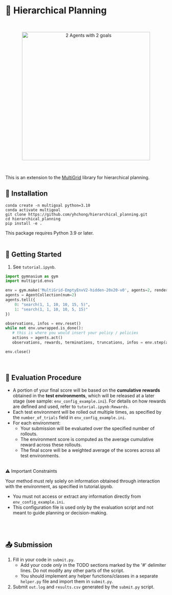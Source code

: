 # 🧭 Hierarchical Planning

<br/>
<p align="center">
  <img src="https://i.imgur.com/LDeSLDi.gif" width=400 alt="2 Agents with 2 goals">
</p>
<br/>

This is an extension to the [MultiGrid](https://ini.github.io/docs/multigrid) library for hierarchical planning.
<br>

## 💾 Installation

    conda create -n multigoal python=3.10
    conda activate multigoal
    git clone https://github.com/yhchong/hierarchical_planning.git
    cd hierarchical_planning
    pip install -e .

This package requires Python 3.9 or later.
<br>
<br>

## 🚀 Getting Started
1) See `tutorial.ipynb`.

```python
import gymnasium as gym
import multigrid.envs

env = gym.make('MultiGrid-EmptyEnvV2-hidden-20x20-v0', agents=2, render_mode='human')
agents = AgentCollection(num=2)
agents.tell({
    0: "search(1, 1, 10, 10, 15, 5)",
    1: "search(1, 1, 10, 10, 5, 15)"
})

observations, infos = env.reset()
while not env.unwrapped.is_done():
   # this is where you would insert your policy / policies
   actions = agents.act()
   observations, rewards, terminations, truncations, infos = env.step(actions)

env.close()
```
<br>

## 🧪 Evaluation Procedure
* A portion of your final score will be based on the **cumulative rewards** obtained in the **test environments**, which will be released at a later stage (see sample: `env_config_example.ini`).
For details on how rewards are defined and used, refer to `tutorial.ipynb:Rewards`.
* Each test environment will be rolled out multiple times, as specified by the `number_of_trials` field in `env_config_example.ini`.
* For each environment:
  * Your submission will be evaluated over the specified number of rollouts.
  * The environment score is computed as the average cumulative reward across these rollouts.
  * The final score will be a weighted average of the scores across all test environments.

<br>
⚠️ Important Constraints

Your method must rely solely on information obtained through interaction with the environment, as specified in tutorial.ipynb.

 * You must not access or extract any information directly from `env_config_example.ini`.
 * This configuration file is used only by the evaluation script and not meant to guide planning or decision-making.
<br>
<br>

## 📤 Submission

1) Fill in your code in `submit.py`.
   * Add your code *only* in the TODO sections marked by the '#' delimiter lines. Do not modify any other parts of the script.
   * You should implement any helper functions/classes in a separate `helper.py` file and import them in `submit.py`.
2) Submit `out.log` and `results.csv` generated by the `submit.py` script.
